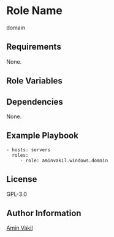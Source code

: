 Role Name
=========

domain

Requirements
------------

None.

Role Variables
--------------

Dependencies
------------

None.

Example Playbook
----------------

    - hosts: servers
      roles:
         - role: aminvakil.windows.domain

License
-------

GPL-3.0

Author Information
------------------

[Amin Vakil](https://www.aminvakil.com/)
